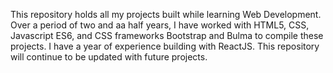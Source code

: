 This repository holds all my projects built while learning Web Development. Over a period of two and aa half years, I have worked with HTML5, CSS, Javascript ES6, and CSS frameworks Bootstrap and Bulma to compile these projects. I have a year of experience building  with ReactJS. This repository will continue to be updated with future projects.
